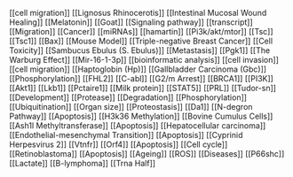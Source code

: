 [[cell migration]]
[[Lignosus Rhinocerotis]]
[[Intestinal Mucosal Wound Healing]]
[[Melatonin]]
[[Goat]]
[[Signaling pathway]]
[[transcript]]
[[Migration]]
[[Cancer]]
[[miRNAs]]
[[hamartin]]
[[Pi3k/akt/mtor]]
[[Tsc]]
[[Tsc1]]
[[Bax]]
[[Mouse Model]]
[[Triple-negative Breast Cancer]]
[[Cell Toxicity]]
[[Sambucus Ebulus (S. Ebulus)]]
[[Metastasis]]
[[Pgk1]]
[[The Warburg Effect]]
[[Mir-16-1-3p]]
[[bioinformatic analysis]]
[[cell invasion]]
[[cell migration]]
[[Haptoglobin (Hp)]]
[[Gallbladder Carcinoma (Gbc)]]
[[Phosphorylation]]
[[FHL2]]
[[C-abl]]
[[G2/m Arrest]]
[[BRCA1]]
[[PI3K]]
[[Akt1]]
[[Lkb1]]
[[Pctaire1]]
[[Milk protein]]
[[STAT5]]
[[PRL]]
[[Tudor-sn]]
[[Development]]
[[Protease]]
[[Degradation]]
[[Phosphorylation]]
[[Ubiquitination]]
[[Organ size]]
[[Proteostasis]]
[[Da1]]
[[N-degron Pathway]]
[[Apoptosis]]
[[H3k36 Methylation]]
[[Bovine Cumulus Cells]]
[[Ash1l Methyltransferase]]
[[Apoptosis]]
[[Hepatocellular carcinoma]]
[[Endothelial-mesenchymal Transition]]
[[Apoptosis]]
[[Cyprinid Herpesvirus 2]]
[[Vtnfr]]
[[Orf4]]
[[Apoptosis]]
[[Cell cycle]]
[[Retinoblastoma]]
[[Apoptosis]]
[[Ageing]]
[[ROS]]
[[Diseases]]
[[P66shc]]
[[Lactate]]
[[B-lymphoma]]
[[Trna Half]]
